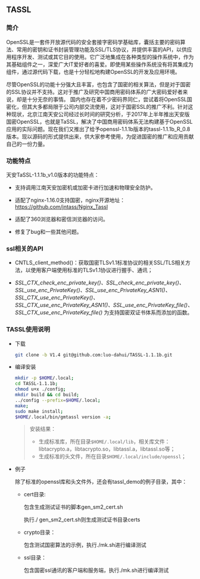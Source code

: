 ## TASSL

### 简介

OpenSSL是一套件开放源代码的安全套接字密码学基础库，囊括主要的密码算法、常用的密钥和证书封装管理功能及SSL/TLS协议，并提供丰富的API，以供应用程序开发、测试或其它目的使用。它广泛地集成在各种类型的操作系统中，作为其基础组件之一，深爱广大IT爱好者的喜爱。即使用某些操作系统没有将其集成为组件，通过源代码下载，也是十分轻松地构建OpenSSL的开发及应用环境。

尽管OpenSSL的功能十分强大且丰富，也包含了国密的相关算法，但是对于国密的SSL协议并不支持。这对于推广及研究中国商用密码体系的广大密码爱好者来说，却是十分无奈的事情。
 国内也存在着不少密码界同仁，尝试着将OpenSSL国密化，但其大多都局限于公司内部交流使用，这对于国密SSL的推广不利。针对这种现状，北京江南天安公司经过长时间的研究分析，于2017年上半年推出天安版国密OpenSSL，也就是TaSSL，解决了中国商用密码体系无法构建基于OpenSSL应用的实际问题。现在我们又推出了给予openssl-1.1.1b版本的tassl-1.1.1b_R_0.8版本。现以源码的形式提供出来，供大家参考使用，为促进国密的推广和应用贡献自己的一份力量。

### 功能特点

天安TaSSL-1.1.1b_v1.0版本的功能特点：

- 支持调用江南天安加密机或加密卡进行加速和物理安全防护。

- 适配了nginx-1.16.0支持国密，nginx开源地址：https://github.com/jntass/Nginx_Tassl

- 适配了360浏览器和密信浏览器的访问。

- 修复了bug和一些其他问题。

### ssl相关的API

- CNTLS_client_method()：获取国密TLSv1.1标准协议的相关SSL/TLS相关方法，以使用客户端使用标准的TLSv1.1协议进行握手、通讯；

- *SSL_CTX_check_enc_private_key()、SSL_check_enc_private_key()、SSL_use_enc_PrivateKey()、SSL_use_enc_PrivateKey_ASN1()、SSL_CTX_use_enc_PrivateKey()、SSL_CTX_use_enc_PrivateKey_ASN1()、SSL_use_enc_PrivateKey_file()、SSL_CTX_use_enc_PrivateKey_file()*
  为支持国密双证书体系而添加的函数。

### TASSL使用说明
- 下载

  ```bash
  git clone -b V1.4 git@github.com:luo-dahui/TASSL-1.1.1b.git
  ```

- 编译安装

  ```bash
  mkdir -p $HOME/.local;
  cd TASSL-1.1.1b;
  chmod u+x ./config;
  mkdir build && cd build;
  ../config --prefix=$HOME/.local;
  make;
  sudo make install;
  $HOME/.local/bin/gmtassl version -a;
  ```

  > 安装结果：
  >
  > - 生成标准库，所在目录`$HOME/.local/lib`，相关库文件：libtacrypto.a，libtacrypto.so，libtassl.a，libtassl.so等；
  > - 生成标准的头文件，所在目录`$HOME/.local/include/openssl`；

- 例子

  除了标准的openssl库和头文件外，还会有tassl_demo的例子目录，其中：

  - cert目录:

    包含生成测试证书的脚本gen_sm2_cert.sh

    执行./ gen_sm2_cert.sh则生成测试证书目录certs

  - crypto目录：

    包含测试国密算法的示例，执行./mk.sh进行编译测试

  - ssl目录：

    包含国密ssl通讯的客户端和服务端，执行./mk.sh进行编译测试

    